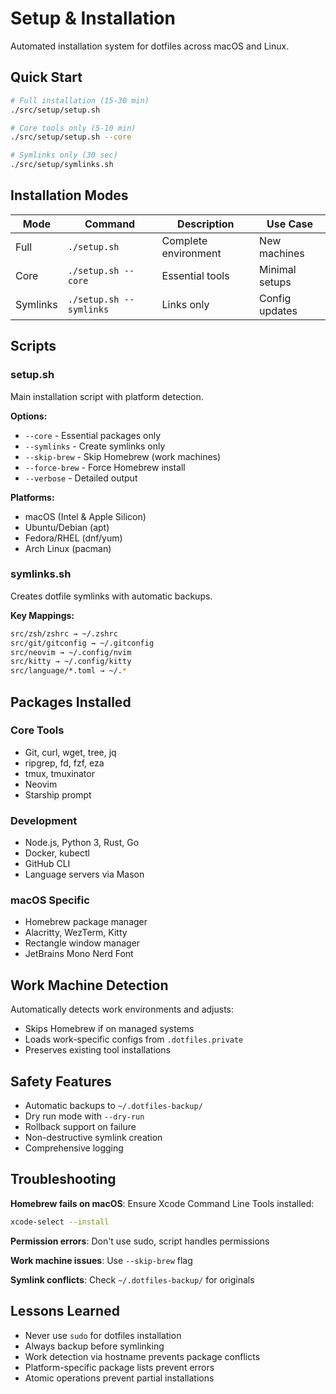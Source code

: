 # Setup & Installation

Automated installation system for dotfiles across macOS and Linux.

## Quick Start
```bash
# Full installation (15-30 min)
./src/setup/setup.sh

# Core tools only (5-10 min)
./src/setup/setup.sh --core

# Symlinks only (30 sec)
./src/setup/symlinks.sh
```

## Installation Modes

| Mode | Command | Description | Use Case |
|------|---------|-------------|----------|
| Full | `./setup.sh` | Complete environment | New machines |
| Core | `./setup.sh --core` | Essential tools | Minimal setups |
| Symlinks | `./setup.sh --symlinks` | Links only | Config updates |

## Scripts

### setup.sh
Main installation script with platform detection.

**Options:**
- `--core` - Essential packages only
- `--symlinks` - Create symlinks only
- `--skip-brew` - Skip Homebrew (work machines)
- `--force-brew` - Force Homebrew install
- `--verbose` - Detailed output

**Platforms:**
- macOS (Intel & Apple Silicon)
- Ubuntu/Debian (apt)
- Fedora/RHEL (dnf/yum)
- Arch Linux (pacman)

### symlinks.sh
Creates dotfile symlinks with automatic backups.

**Key Mappings:**
```bash
src/zsh/zshrc → ~/.zshrc
src/git/gitconfig → ~/.gitconfig
src/neovim → ~/.config/nvim
src/kitty → ~/.config/kitty
src/language/*.toml → ~/.*
```

## Packages Installed

### Core Tools
- Git, curl, wget, tree, jq
- ripgrep, fd, fzf, eza
- tmux, tmuxinator
- Neovim
- Starship prompt

### Development
- Node.js, Python 3, Rust, Go
- Docker, kubectl
- GitHub CLI
- Language servers via Mason

### macOS Specific
- Homebrew package manager
- Alacritty, WezTerm, Kitty
- Rectangle window manager
- JetBrains Mono Nerd Font

## Work Machine Detection
Automatically detects work environments and adjusts:
- Skips Homebrew if on managed systems
- Loads work-specific configs from `.dotfiles.private`
- Preserves existing tool installations

## Safety Features
- Automatic backups to `~/.dotfiles-backup/`
- Dry run mode with `--dry-run`
- Rollback support on failure
- Non-destructive symlink creation
- Comprehensive logging

## Troubleshooting

**Homebrew fails on macOS**: Ensure Xcode Command Line Tools installed:
```bash
xcode-select --install
```

**Permission errors**: Don't use sudo, script handles permissions

**Work machine issues**: Use `--skip-brew` flag

**Symlink conflicts**: Check `~/.dotfiles-backup/` for originals

## Lessons Learned
- Never use `sudo` for dotfiles installation
- Always backup before symlinking
- Work detection via hostname prevents package conflicts
- Platform-specific package lists prevent errors
- Atomic operations prevent partial installations